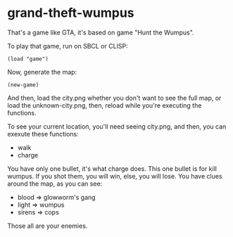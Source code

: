 # grand-theft-wumpus
That's a game like GTA, it's based on game "Hunt the Wumpus".

To play that game, run on SBCL or CLISP:

`(load "game")`

Now, generate the map:

`(new-game)`

And then, load the city.png whether you don't want to see the full map, or load the unknown-city.png, then, reload while you're executing the functions.

To see your current location, you'll need seeing city.png, and then, you can exexute these functions:

- walk
- charge

You have only one bullet, it's what charge does. This one bullet is for kill wumpus. If you shot them, you will win, else, you will lose. You have clues around the map, as you can see:

- blood => glowworm's gang
- light => wumpus
- sirens => cops

Those all are your enemies.
